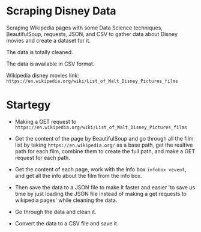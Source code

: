 # Scraping Disney Data

Scraping Wikipedia pages with some Data Science techniques, BeautifulSoup, requests, JSON, and CSV to gather data about Disney movies and create a dataset for it.

The data is totally cleaned.

The data is available in CSV format.

Wikipedia disney movies link:
`https://en.wikipedia.org/wiki/List_of_Walt_Disney_Pictures_films`

# Startegy

- Making a GET request to `https://en.wikipedia.org/wiki/List_of_Walt_Disney_Pictures_films`

- Get the content of the page by BeautifulSoup and go through all the film list by taking `https://en.wikipedia.org/` as a base path,
  get the realtive path for each film, combine them to create the full path, and make a GET request for each path.

- Get the content of each page, work with the info box `infobox vevent`, and get all the info about the film from the info box.

- Then save the data to a JSON file to make it faster and easier 'to save us time by just loading the JSON file instead of making a get requests to wikipedia pages' while cleaning the data.

- Go through the data and clean it.

- Convert the data to a CSV file and save it.
